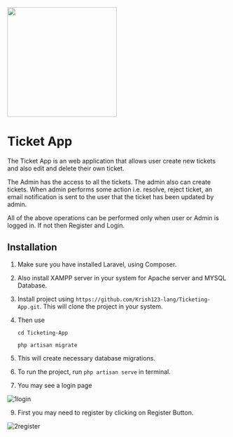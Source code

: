 <img  align="center"  width="250"  src="https://github.com/Krish123-lang/Ticketing-App/assets/56486342/6c7d2503-d3ec-472e-bed9-df0292c105e4">

# Ticket App

The Ticket App is an web application that allows user create new tickets and also edit and delete their own ticket.

The Admin has the access to all the tickets. The admin also can create tickets. When admin performs some action i.e. resolve, reject ticket, an email notification is sent to the user that the ticket has been updated by admin.

All of the above operations can be performed only when user or Admin is logged in. If not then Register and Login.

## Installation

1. Make sure you have installed Laravel, using Composer.
2. Also install XAMPP server in your system for Apache server and MYSQL Database.
3. Install project using `https://github.com/Krish123-lang/Ticketing-App.git`. This will clone the project in your system.
4. Then use
   
   `cd Ticketing-App`
   
   `php artisan migrate`
6. This will create necessary database migrations.
7. To run the project, run `php artisan serve` in terminal.
8. You may see a login page

![1login](https://github.com/Krish123-lang/Ticketing-App/assets/56486342/3690e200-d548-477d-a56a-abe408174b62)

9. First you may need to register by clicking on Register Button.
   
![2register](https://github.com/Krish123-lang/Ticketing-App/assets/56486342/f19358db-5d0e-48cc-8dab-d0d447d89f3d)
